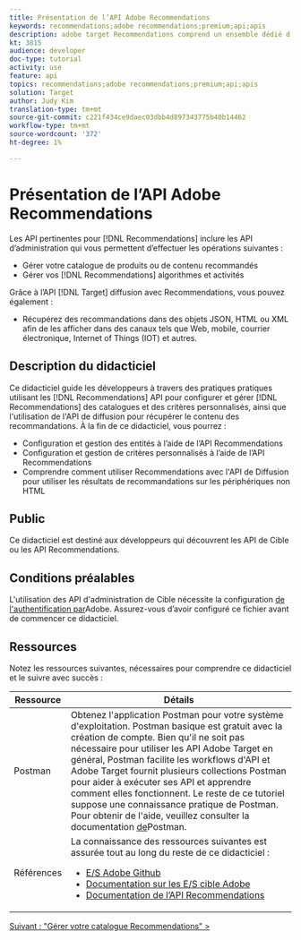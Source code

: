 ```yaml
---
title: Présentation de l’API Adobe Recommendations
keywords: recommendations;adobe recommendations;premium;api;apis
description: adobe target Recommendations comprend un ensemble dédié d'API qui vous permet de gérer votre catalogue de produits et/ou de contenu recommandés ; gérer vos algorithmes et campagnes de recommandations ; et diffuser des recommandations dans des objets JSON, HTML ou XML à afficher dans des canaux Web, mobiles, e-mail, IOT et autres.
kt: 3815
audience: developer
doc-type: tutorial
activity: use
feature: api
topics: recommendations;adobe recommendations;premium;api;apis
solution: Target
author: Judy Kim
translation-type: tm+mt
source-git-commit: c221f434ce9daec03dbb4d897343775b40b14462
workflow-type: tm+mt
source-wordcount: '372'
ht-degree: 1%

---
```



# Présentation de l’API Adobe Recommendations

Les API pertinentes pour [!DNL Recommendations] inclure les API [](https://docs.adobe.com/content/help/en/target/using/apis/api-overview.html) d’administration qui vous permettent d’effectuer les opérations suivantes :

* Gérer votre catalogue de produits ou de contenu recommandés
* Gérer vos [!DNL Recommendations] algorithmes et activités

Grâce à l’API [!DNL Target] [](https://docs.adobe.com/content/help/en/target/using/apis/api-overview.html) diffusion avec Recommendations, vous pouvez également :

* Récupérez des recommandations dans des objets JSON, HTML ou XML afin de les afficher dans des canaux tels que Web, mobile, courrier électronique, Internet of Things (IOT) et autres.

## Description du didacticiel

Ce didacticiel guide les développeurs à travers des pratiques pratiques utilisant les [!DNL Recommendations] API pour configurer et gérer [!DNL Recommendations] des catalogues et des critères personnalisés, ainsi que l&#39;utilisation de l&#39;API de diffusion pour récupérer le contenu des recommandations. À la fin de ce didacticiel, vous pourrez :

* Configuration et gestion des entités à l’aide de l’API Recommendations
* Configuration et gestion de critères personnalisés à l’aide de l’API Recommendations
* Comprendre comment utiliser Recommendations avec l&#39;API de Diffusion pour utiliser les résultats de recommandations sur les périphériques non HTML

## Public

Ce didacticiel est destiné aux développeurs qui découvrent les API de Cible ou les API Recommendations.

## Conditions préalables

L&#39;utilisation des API d&#39;administration de Cible nécessite la configuration [de l&#39;authentification par](../apis/configure-io-target-integration.md)Adobe. Assurez-vous d’avoir configuré ce fichier avant de commencer ce didacticiel.

## Ressources

Notez les ressources suivantes, nécessaires pour comprendre ce didacticiel et le suivre avec succès :

| Ressource | Détails |
| --- | --- |
| Postman | Obtenez l&#39;application [](https://www.postman.com/downloads/) Postman pour votre système d&#39;exploitation. Postman basique est gratuit avec la création de compte. Bien qu&#39;il ne soit pas nécessaire pour utiliser les API Adobe Target en général, Postman facilite les workflows d&#39;API et Adobe Target fournit plusieurs collections Postman pour aider à exécuter ses API et apprendre comment elles fonctionnent. Le reste de ce tutoriel suppose une connaissance pratique de Postman. Pour obtenir de l&#39;aide, veuillez consulter la documentation [de](https://learning.getpostman.com/)Postman. |
| Références | La connaissance des ressources suivantes est assurée tout au long du reste de ce didacticiel :<UL><li>[E/S Adobe Github](https://github.com/adobeio)</li><li>[Documentation sur les E/S cible Adobe](https://developers.adobetarget.com/api/#introduction)</li><li>[Documentation de l’API Recommendations](https://developers.adobetarget.com/api/recommendations/)</li></ul> |

[Suivant : &quot;Gérer votre catalogue Recommendations&quot; >](manage-catalog.md)
